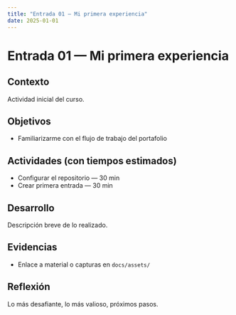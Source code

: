 ```yaml
---
title: "Entrada 01 — Mi primera experiencia"
date: 2025-01-01
---
```


# Entrada 01 — Mi primera experiencia

## Contexto
Actividad inicial del curso.

## Objetivos
- Familiarizarme con el flujo de trabajo del portafolio

## Actividades (con tiempos estimados)
- Configurar el repositorio — 30 min
- Crear primera entrada — 30 min

## Desarrollo
Descripción breve de lo realizado.

## Evidencias
- Enlace a material o capturas en `docs/assets/`

## Reflexión
Lo más desafiante, lo más valioso, próximos pasos.
